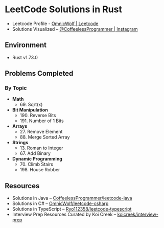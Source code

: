 # LeetCode Solutions in Rust

- Leetcode Profile - [OmnicWolf | Leetcode](https://leetcode.com/OmnicWolf/)
- Solutions Visualized – [@CoffeelessProgrammer | Instagram](https://www.instagram.com/coffeelessprogrammer/)

## Environment
- <span>Rust v1.73.0</span>

## Problems Completed

### By Topic

- **Math**
  - <span>69. Sqrt(x)</span>
- **Bit Manipulation**
  - <span>190. Reverse Bits</span>
  - <span>191. Number of 1 Bits</span>
- **Arrays**
  - <span>27. Remove Element</span>
  - <span>88. Merge Sorted Array</span>
- **Strings**
  - <span>13. Roman to Integer</span>
  - <span>67. Add Binary</span>
- **Dynamic Programming**
  - <span>70. Climb Stairs</span>
  - <span>198. House Robber</span>

## Resources

- Solutions in Java – [CoffeelessProgrammer/leetcode-java](https://github.com/CoffeelessProgrammer/leetcode-java)
- Solutions in C# – [OmnicWolf/leetcode-csharp](https://github.com/OmnicWolf/leetcode-csharp)
- Solutions in TypeScript – [Ryo112358/leetcode-typescript](https://github.com/Ryo112358/leetcode-typescript)
- Interview Prep Resources Curated by Koi Creek – [koicreek/interview-prep](https://github.com/koicreek/interview-prep)